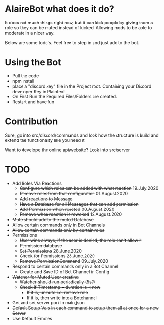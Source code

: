 # AlaireBot what does it do?
It does not much things right now, but it can kick people by giving them a role so they can be muted instead of kicked. Allowing mods to be able to moderate in 
a nicer way.

Below are some todo's. Feel free to step in and just add to the bot. 

# Using the Bot
- Pull the code
- npm install
- place a "discord.key" file in the Project root. Containing your Discord developer Key in Plaintext
- On First Run the Required Files/Folders are created.
- Restart and have fun

# Contribution
Sure, go into src/discord/commands and look how the structure is build and extend the functionality like you need it

Want to develope the online api/website? Look into src/server

# TODO
- Add Roles Via Reactions
    - ~~Configure which roles can be added with what reaction~~ 19.July.2020
    - ~~Remove roles from that configuration~~ 01.August.2020
    - ~~Add reactions to Message~~
    - ~~Have a Database for all Messages that can add permission~~
    - ~~Add Permission when reacted~~ 08.August.2020
    - ~~Remove when reaction is rewoked~~ 12.August.2020
- ~~Mute should add to the muted Database~~
- Allow certain commands only in Bot Channels
- ~~Allow certain commands only by certain roles~~
- Permissions
    - ~~User wins always, if the user is denied, the role can't allow it~~
    - ~~Permission database~~
    - ~~Set Permissions~~ 28.June.2020
    - ~~Check for Permissions~~ 28.June.2020
    - ~~Remove PermissionCommand~~ 09.July.2020
- Respond to certain commands only in a Bot Channel
    - Create and Save ID of Bot Channel in Config
- ~~Watcher for Muted User creating~~
    - ~~Watcher should run periodically (5s?)~~
    - ~~Check if Timestamp + duration is < now~~
        - ~~If it is, unmute i.e. remove role~~
        - If it is, then write into a Botchannel
- Get and set server port in main,json
- ~~Default Setup Vars in each command to setup them all at once for a new Server~~
- Use Default Emotes

